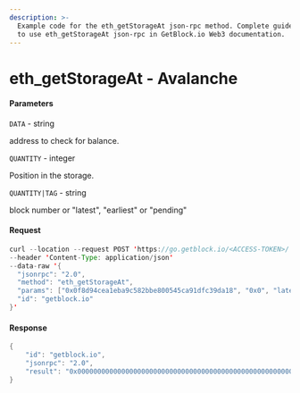 ```yaml
---
description: >-
  Example code for the eth_getStorageAt json-rpc method. Сomplete guide on how
  to use eth_getStorageAt json-rpc in GetBlock.io Web3 documentation.
---
```


# eth\_getStorageAt - Avalanche

#### Parameters

`DATA` - string

address to check for balance.

`QUANTITY` - integer

Position in the storage.

`QUANTITY|TAG` - string

block number or "latest", "earliest" or "pending"

#### Request

```java
curl --location --request POST 'https://go.getblock.io/<ACCESS-TOKEN>/' 
--header 'Content-Type: application/json' 
--data-raw '{
  "jsonrpc": "2.0",
  "method": "eth_getStorageAt",
  "params": ["0x0f8d94cea1eba9c582bbe800545ca91dfc39da18", "0x0", "latest"],
  "id": "getblock.io"
}'
```

#### Response

```java
{
    "id": "getblock.io",
    "jsonrpc": "2.0",
    "result": "0x0000000000000000000000000000000000000000000000000000000000000000"
}
```
